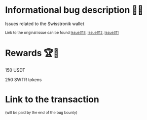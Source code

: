 # Informational bug description 🐞🔐

Issues related to the Swisstronik wallet

<sub>Link to the original issue can be found [Issue#13](https://github.com/SigmaGmbH/Bug-Bounty-1.0/issues/13), [Issue#12](https://github.com/SigmaGmbH/Bug-Bounty-1.0/issues/12), [Issue#11](https://github.com/SigmaGmbH/Bug-Bounty-1.0/issues/11)</sub>

# Rewards 🏆🎉

150 USDT

250 SWTR tokens

# Link to the transaction

<sub>(will be paid by the end of the bug bounty)</sub>
